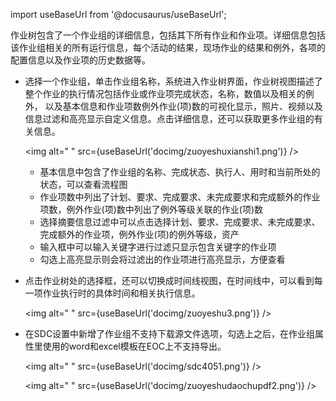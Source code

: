 
import useBaseUrl from '@docusaurus/useBaseUrl';

作业树包含了一个作业组的详细信息，包括其下所有作业和作业项。详细信息包括该作业组相关的所有运行信息，每个活动的结果，现场作业的结果和例外，各项的配置信息以及作业项的历史数据等。

* 选择一个作业组，单击作业组名称，系统进入作业树界面，作业树视图描述了整个作业的执行情况包括作业或作业项完成状态，名称，数值以及相关的例外， 以及基本信息和作业项数例外作业(项)数的可视化显示，照片、视频以及信息过滤和高亮显示自定义信息。点击详细信息，还可以获取更多作业组的有关信息。

  <img alt=" " src={useBaseUrl('docimg/zuoyeshuxianshi1.png')} />

  * 基本信息中包含了作业组的名称、完成状态、执行人、用时和当前所处的状态，可以查看流程图
  * 作业项数中列出了计划、要求、完成要求、未完成要求和完成额外的作业项数，例外作业(项)数中列出了例外等级关联的作业(项)数
  * 选择摘要信息过滤中可以点击选择计划、要求、完成要求、未完成要求、完成额外的作业项，例外作业(项)的例外等级，资产
  * 输入框中可以输入关键字进行过滤只显示包含关键字的作业项
  * 勾选上高亮显示则会将过滤出的作业项进行高亮显示，方便查看

* 点击作业树处的选择框，还可以切换成时间线视图，在时间线中，可以看到每一项作业执行时的具体时间和相关执行信息。

  <img alt=" " src={useBaseUrl('docimg/zuoyeshu3.png')} />

* 在SDC设置中新增了作业组不支持下载源文件选项，勾选上之后，在作业组属性里使用的word和excel模板在EOC上不支持导出。

   <img alt=" " src={useBaseUrl('docimg/sdc4051.png')} />

   <img alt=" " src={useBaseUrl('docimg/zuoyeshudaochupdf2.png')} />
  